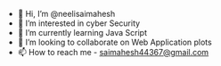 - 👋 Hi, I’m @neelisaimahesh
- 👀 I’m interested in cyber Security
- 🌱 I’m currently learning Java Script
- 💞️ I’m looking to collaborate on Web Application plots
- 📫 How to reach me - saimahesh44367@gmail.com

<!---
neelisaimahesh/neelisaimahesh is a ✨ special ✨ repository because its `README.md` (this file) appears on your GitHub profile.
You can click the Preview link to take a look at your changes.
--->
